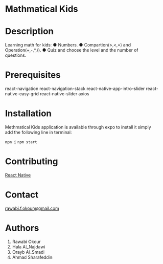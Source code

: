 # Mathmatical Kids

# Description
 Learning math for kids:
● Numbers.
● Compartion(>,<,=) and Operation(+,-,*,/).
● Quiz and choose the level and the number of questions.

# Prerequisites
react-navigation
react-navigation-stack
react-native-app-intro-slider
react-native-easy-grid
react-native-slider
axios



# Installation 
Methmatical Kids application is available through expo to install it simply add the following line in terminal:

<code>npm i</code>
<code>npm start</code>


# Contributing 
<a href="https://facebook.github.io/react-native/">React Native</a>

# Contact
rawabi.f.okour@gmail.com

# Authors
1. Rawabi Okour
2. Hala Al_Najdawi
3. Orayb Al_Smadi
4. Ahmad Sharafeddin
